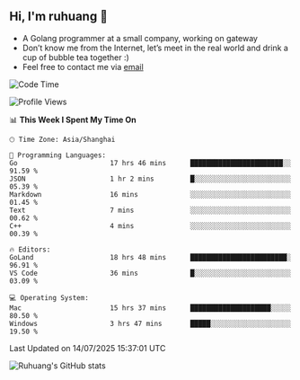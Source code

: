 ## Hi, I'm ruhuang 👋

- A Golang programmer at a small company, working on gateway
- Don’t know me from the Internet, let’s meet in the real world and drink a cup of bubble tea together :)
- Feel free to contact me via [email](mailto:ruhuang2001@gmail.com)
<!--START_SECTION:waka-->
![Code Time](http://img.shields.io/badge/Code%20Time-667%20hrs%2034%20mins-blue)

![Profile Views](http://img.shields.io/badge/Profile%20Views-0-blue)

📊 **This Week I Spent My Time On** 

```text
🕑︎ Time Zone: Asia/Shanghai

💬 Programming Languages: 
Go                       17 hrs 46 mins      ███████████████████████░░   91.59 % 
JSON                     1 hr 2 mins         █░░░░░░░░░░░░░░░░░░░░░░░░   05.39 % 
Markdown                 16 mins             ░░░░░░░░░░░░░░░░░░░░░░░░░   01.45 % 
Text                     7 mins              ░░░░░░░░░░░░░░░░░░░░░░░░░   00.62 % 
C++                      4 mins              ░░░░░░░░░░░░░░░░░░░░░░░░░   00.39 % 

🔥 Editors: 
GoLand                   18 hrs 48 mins      ████████████████████████░   96.91 % 
VS Code                  36 mins             █░░░░░░░░░░░░░░░░░░░░░░░░   03.09 % 

💻 Operating System: 
Mac                      15 hrs 37 mins      ████████████████████░░░░░   80.50 % 
Windows                  3 hrs 47 mins       █████░░░░░░░░░░░░░░░░░░░░   19.50 % 
```


 Last Updated on 14/07/2025 15:37:01 UTC
<!--END_SECTION:waka-->

![Ruhuang's GitHub stats](https://github-readme-stats.vercel.app/api?username=ruhuang2001&count_private=true&hide_title=true&show_icons=true&theme=vue)

